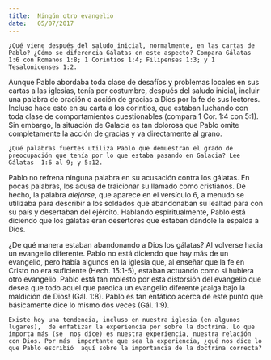 ```yaml
---
title:  Ningún otro evangelio
date:   05/07/2017
---
```


`¿Qué viene después del saludo inicial, normalmente, en las cartas de Pablo? ¿Cómo se diferencia Gálatas en este aspecto? Compara Gálatas 1:6 con Romanos 1:8; 1 Corintios 1:4; Filipenses 1:3; y 1 Tesalonicenses 1:2. `

Aunque Pablo abordaba toda clase de desafíos y problemas locales en sus cartas a las iglesias, tenía por costumbre, después del saludo inicial,  incluir una palabra de oración o acción de gracias a Dios por la fe de sus  lectores. Incluso hace esto en su carta a los corintios, que estaban  luchando con toda clase de comportamientos cuestionables (compara 1  Cor. 1:4 con 5:1). Sin embargo, la situación de Galacia es tan dolorosa que  Pablo omite completamente la acción de gracias y va directamente al  grano. 

`¿Qué palabras fuertes utiliza Pablo que demuestran el grado de  preocupación que tenía por lo que estaba pasando en Galacia? Lee Gálatas  1:6 al 9; y 5:12.`

Pablo no refrena ninguna palabra en su acusación contra los gálatas. En  pocas palabras, los acusa de traicionar su llamado como cristianos. De  hecho, la palabra *alejarse*, que aparece en el versículo 6, a menudo se  utilizaba para describir a los soldados que abandonaban su lealtad para  con su país y desertaban del ejército. Hablando espiritualmente, Pablo  está diciendo que los gálatas eran desertores que estaban dándole la  espalda a Dios.

¿De qué manera estaban abandonando a Dios los gálatas? Al volverse  hacia un evangelio diferente. Pablo no está diciendo que hay más de un  evangelio, pero había algunos en la iglesia que, al enseñar que la fe en  Cristo no era suficiente (Hech. 15:1-5), estaban actuando como si hubiera  otro evangelio. Pablo está tan molesto por esta distorsión del evangelio  que desea que todo aquel que predica un evangelio diferente ¡caiga bajo  la maldición de Dios! (Gál. 1:8). Pablo es tan enfático acerca de este punto  que básicamente dice lo mismo dos veces (Gál. 1:9). 

`Existe hoy una tendencia, incluso en nuestra iglesia (en algunos lugares),  de enfatizar la experiencia por sobre la doctrina. Lo que importa más (se  nos dice) es nuestra experiencia, nuestra relación con Dios. Por más  importante que sea la experiencia, ¿qué nos dice lo que Pablo escribió  aquí sobre la importancia de la doctrina correcta?`